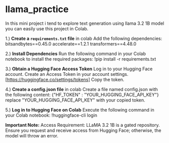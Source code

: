 # llama_practice
In this mini project i tend to explore text generation using llama 3.2 1B model
you can easily use this project in Colab.

1.) **Create a `requirements.txt` file** in colab
Add the following dependencies:
  bitsandbytes==0.45.0
  accelerate==1.2.1
  transformers==4.48.0

2.) **Install Dependencies** 
Run the following command in your Colab notebook to install the required packages: 
  !pip install -r requirements.txt

3.) **Obtain a Hugging Face Access Token**
Log in to your Hugging Face account.
Create an Access Token in your account settings. [https://huggingface.co/settings/tokens]
Copy the token.

4.) **Create a config.json file** in colab
Create a file named config.json with the following content:
  {"HF_TOKEN" : "YOUR_HUGGING_FACE_API_KEY"} replace "YOUR_HUGGING_FACE_API_KEY" with your copied token.

5.) **Log in to Hugging Face on Colab**
Execute the following command in your Colab notebook:
  !huggingface-cli login

**Important Note:**
Access Requirement: LLaMA 3.2 1B is a gated repository. Ensure you request and receive access from Hugging Face; otherwise, the model will throw an error.
